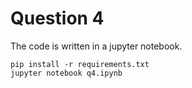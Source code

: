 # Question 4

The code is written in a jupyter notebook.

```shell
pip install -r requirements.txt
jupyter notebook q4.ipynb
```

